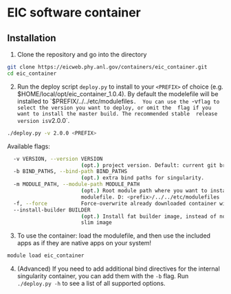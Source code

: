 EIC software container
============================================

Installation
------------

1. Clone the repository and go into the directory
```bash
git clone https://eicweb.phy.anl.gov/containers/eic_container.git
cd eic_container
```

2. Run the deploy script `deploy.py` to install to your `<PREFIX>` of choice 
   (e.g. $HOME/local/opt/eic_container_1.0.4). By default the
   modelefile will be installed to `$PREFIX/../../etc/modulefiles`. 
   You can use the `-v` flag to select the version you want to deploy, or omit the 
   flag if you want to install the master build. The recommended stable 
   release version is `v2.0.0`.
```bash
./deploy.py -v 2.0.0 <PREFIX>
```

   Available flags:
```bash
  -v VERSION, --version VERSION 
                        (opt.) project version. Default: current git branch/tag.
  -b BIND_PATHS, --bind-path BIND_PATHS
                        (opt.) extra bind paths for singularity.
  -m MODULE_PATH, --module-path MODULE_PATH
                        (opt.) Root module path where you want to install a
                        modulefile. D: <prefix>/../../etc/modulefiles
  -f, --force           Force-overwrite already downloaded container with the same name.
  --install-builder BUILDER
                        (opt.) Install fat builder image, instead of normal
                        slim image
```


3. To use the container: load the modulefile, and then use the included apps as if
   they are native apps on your system!
```bash
module load eic_container
```

4. (Advanced) If you need to add additional bind directives for the internal singularity container,
   you can add them with the `-b` flag. Run `./deploy.py -h` to see a list of all
   supported options.
